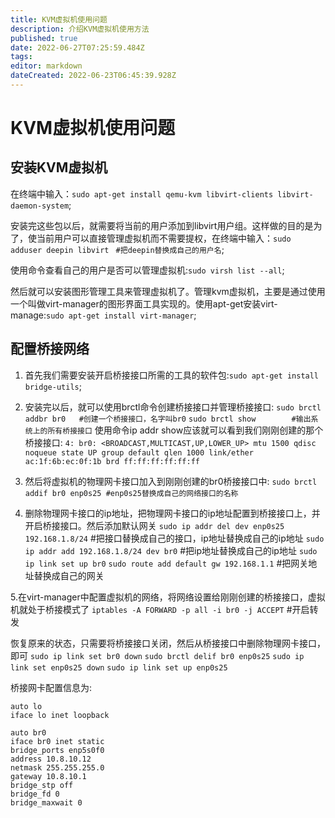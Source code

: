 ```yaml
---
title: KVM虚拟机使用问题
description: 介绍KVM虚拟机使用方法
published: true
date: 2022-06-27T07:25:59.484Z
tags: 
editor: markdown
dateCreated: 2022-06-23T06:45:39.928Z
---
```


# KVM虚拟机使用问题
## 安装KVM虚拟机
在终端中输入：`sudo apt-get install qemu-kvm libvirt-clients libvirt-daemon-system`;

安装完这些包以后，就需要将当前的用户添加到libvirt用户组。这样做的目的是为了，使当前用户可以直接管理虚拟机而不需要提权，在终端中输入：`sudo adduser deepin libvirt `  `#把deepin替换成自己的用户名`;

使用命令查看自己的用户是否可以管理虚拟机:`sudo virsh list --all`;

然后就可以安装图形管理工具来管理虚拟机了。管理kvm虚拟机，主要是通过使用一个叫做virt-manager的图形界面工具实现的。使用apt-get安装virt-manage:`sudo apt-get install virt-manager`;


## 配置桥接网络
1. 首先我们需要安装开启桥接接口所需的工具的软件包:`sudo apt-get install bridge-utils`;

2. 安装完以后，就可以使用brctl命令创建桥接接口并管理桥接接口:
`sudo brctl addbr br0   #创建一个桥接接口，名字叫br0`
`sudo brctl show        #输出系统上的所有桥接接口`
使用命令ip addr show应该就可以看到我们刚刚创建的那个桥接接口:
`4: br0: <BROADCAST,MULTICAST,UP,LOWER_UP> mtu 1500 qdisc noqueue state UP group default qlen 1000 link/ether ac:1f:6b:ec:0f:1b brd ff:ff:ff:ff:ff:ff`

3. 然后将虚拟机的物理网卡接口加入到刚刚创建的br0桥接接口中:
`sudo brctl addif br0 enp0s25 #enp0s25替换成自己的网络接口的名称`

4. 删除物理网卡接口的ip地址，把物理网卡接口的ip地址配置到桥接接口上，并开启桥接接口。然后添加默认网关
`sudo ip addr del dev enp0s25 192.168.1.8/24`  #把接口替换成自己的接口，ip地址替换成自己的ip地址
`sudo ip addr add 192.168.1.8/24 dev br0`  #把ip地址替换成自己的ip地址
`sudo ip link set up br0`
`sudo route add default gw 192.168.1.1`  #把网关地址替换成自己的网关

5.在virt-manager中配置虚拟机的网络，将网络设置给刚刚创建的桥接接口，虚拟机就处于桥接模式了
`iptables -A FORWARD -p all -i br0 -j ACCEPT`	#开启转发

恢复原来的状态，只需要将桥接接口关闭，然后从桥接接口中删除物理网卡接口，即可
`sudo ip link set br0 down`
`sudo brctl delif br0 enp0s25`
`sudo ip link set enp0s25 down`
`sudo ip link set up enp0s25`

桥接网卡配置信息为:
```
auto lo
iface lo inet loopback

auto br0
iface br0 inet static
bridge_ports enp5s0f0
address 10.8.10.12
netmask 255.255.255.0
gateway 10.8.10.1
bridge_stp off
bridge_fd 0
bridge_maxwait 0
```

    
